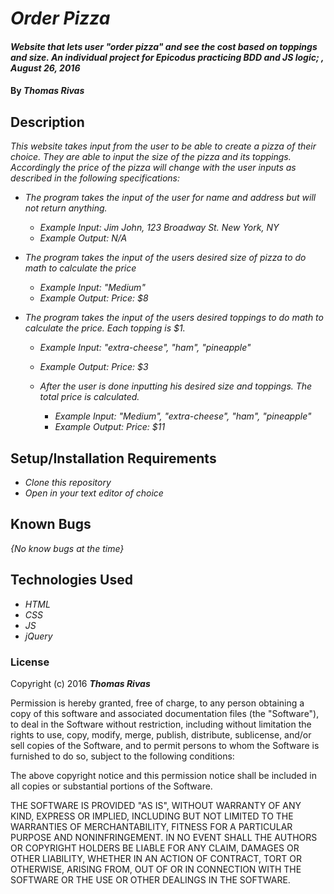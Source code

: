 # _Order Pizza_

#### _Website that lets user "order pizza" and see the cost based on toppings and size. An individual project for Epicodus practicing BDD and JS logic; , August 26, 2016_

#### By _**Thomas Rivas**_

## Description

_This website takes input from the user to be able to create a pizza of their choice. They are able to input the size of the pizza and its toppings. Accordingly the price of the pizza will change with the user inputs as described in the following specifications:_

* _The program takes the input of the user for name and address but will not return anything._
  * _Example Input: Jim John, 123 Broadway St. New York, NY_
  * _Example Output: N/A_

* _The program takes the input of the users desired size of pizza to do math to calculate the price_
  * _Example Input: "Medium"_
  * _Example Output: Price: $8_

* _The program takes the input of the users desired toppings to do math to calculate the price. Each topping is $1._
  * _Example Input: "extra-cheese", "ham", "pineapple"_
  * _Example Output: Price: $3_

  * _After the user is done inputting his desired size and toppings. The total price is calculated._
    * _Example Input: "Medium", "extra-cheese", "ham", "pineapple"_
    * _Example Output: Price: $11_

## Setup/Installation Requirements

* _Clone this repository_
* _Open in your text editor of choice_

## Known Bugs

_{No know bugs at the time}_

## Technologies Used

* _HTML_
* _CSS_
* _JS_
* _jQuery_

### License

Copyright (c) 2016 **_Thomas Rivas_**

Permission is hereby granted, free of charge, to any person obtaining a copy of this software and associated documentation files (the "Software"), to deal in the Software without restriction, including without limitation the rights to use, copy, modify, merge, publish, distribute, sublicense, and/or sell copies of the Software, and to permit persons to whom the Software is furnished to do so, subject to the following conditions:

The above copyright notice and this permission notice shall be included in all copies or substantial portions of the Software.

THE SOFTWARE IS PROVIDED "AS IS", WITHOUT WARRANTY OF ANY KIND, EXPRESS OR IMPLIED, INCLUDING BUT NOT LIMITED TO THE WARRANTIES OF MERCHANTABILITY, FITNESS FOR A PARTICULAR PURPOSE AND NONINFRINGEMENT. IN NO EVENT SHALL THE AUTHORS OR COPYRIGHT HOLDERS BE LIABLE FOR ANY CLAIM, DAMAGES OR OTHER LIABILITY, WHETHER IN AN ACTION OF CONTRACT, TORT OR OTHERWISE, ARISING FROM, OUT OF OR IN CONNECTION WITH THE SOFTWARE OR THE USE OR OTHER DEALINGS IN THE SOFTWARE.
